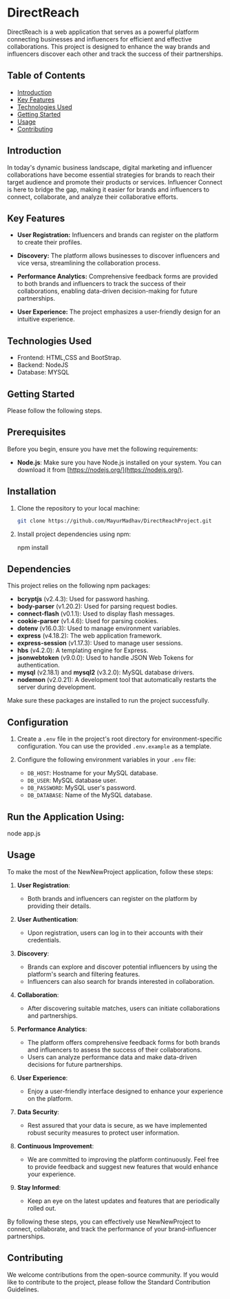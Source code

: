 # DirectReach

DirectReach is a web application that serves as a powerful platform connecting businesses and influencers for efficient and effective collaborations. This project is designed to enhance the way brands and influencers discover each other and track the success of their partnerships.

## Table of Contents
- [Introduction](#introduction)
- [Key Features](#key-features)
- [Technologies Used](#technologies-used)
- [Getting Started](#getting-started)
- [Usage](#usage)
- [Contributing](#contributing)

## Introduction

In today's dynamic business landscape, digital marketing and influencer collaborations have become essential strategies for brands to reach their target audience and promote their products or services. Influencer Connect is here to bridge the gap, making it easier for brands and influencers to connect, collaborate, and analyze their collaborative efforts.

## Key Features

- **User Registration:** Influencers and brands can register on the platform to create their profiles.

- **Discovery:** The platform allows businesses to discover influencers and vice versa, streamlining the collaboration process.

- **Performance Analytics:** Comprehensive feedback forms are provided to both brands and influencers to track the success of their collaborations, enabling data-driven decision-making for future partnerships.

- **User Experience:** The project emphasizes a user-friendly design for an intuitive experience.

## Technologies Used

- Frontend: HTML,CSS and BootStrap.
- Backend: NodeJS
- Database: MYSQL

## Getting Started

Please follow the following steps.

## Prerequisites

Before you begin, ensure you have met the following requirements:

- **Node.js**: Make sure you have Node.js installed on your system. You can download it from [https://nodejs.org/](https://nodejs.org/).

## Installation

1. Clone the repository to your local machine:

   ```bash
   git clone https://github.com/MayurMadhav/DirectReachProject.git
2. Install project dependencies using npm:

   npm install

## Dependencies

This project relies on the following npm packages:

- **bcryptjs** (v2.4.3): Used for password hashing.
- **body-parser** (v1.20.2): Used for parsing request bodies.
- **connect-flash** (v0.1.1): Used to display flash messages.
- **cookie-parser** (v1.4.6): Used for parsing cookies.
- **dotenv** (v16.0.3): Used to manage environment variables.
- **express** (v4.18.2): The web application framework.
- **express-session** (v1.17.3): Used to manage user sessions.
- **hbs** (v4.2.0): A templating engine for Express.
- **jsonwebtoken** (v9.0.0): Used to handle JSON Web Tokens for authentication.
- **mysql** (v2.18.1) and **mysql2** (v3.2.0): MySQL database drivers.
- **nodemon** (v2.0.21): A development tool that automatically restarts the server during development.

Make sure these packages are installed to run the project successfully.
## Configuration

1. Create a `.env` file in the project's root directory for environment-specific configuration. You can use the provided `.env.example` as a template.

2. Configure the following environment variables in your `.env` file:

   - `DB_HOST`: Hostname for your MySQL database.
   - `DB_USER`: MySQL database user.
   - `DB_PASSWORD`: MySQL user's password.
   - `DB_DATABASE`: Name of the MySQL database.



## Run the Application Using: 
node app.js 
  
## Usage

To make the most of the NewNewProject application, follow these steps:

1. **User Registration**:
   - Both brands and influencers can register on the platform by providing their details.

2. **User Authentication**:
   - Upon registration, users can log in to their accounts with their credentials.

3. **Discovery**:
   - Brands can explore and discover potential influencers by using the platform's search and filtering features.
   - Influencers can also search for brands interested in collaboration.

4. **Collaboration**:
   - After discovering suitable matches, users can initiate collaborations and partnerships.

5. **Performance Analytics**:
   - The platform offers comprehensive feedback forms for both brands and influencers to assess the success of their collaborations.
   - Users can analyze performance data and make data-driven decisions for future partnerships.

6. **User Experience**:
   - Enjoy a user-friendly interface designed to enhance your experience on the platform.

7. **Data Security**:
   - Rest assured that your data is secure, as we have implemented robust security measures to protect user information.

8. **Continuous Improvement**:
   - We are committed to improving the platform continuously. Feel free to provide feedback and suggest new features that would enhance your experience.

9. **Stay Informed**:
   - Keep an eye on the latest updates and features that are periodically rolled out.

By following these steps, you can effectively use NewNewProject to connect, collaborate, and track the performance of your brand-influencer partnerships.

## Contributing

We welcome contributions from the open-source community. If you would like to contribute to the project, please follow the Standard Contribution Guidelines.
